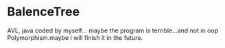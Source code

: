 # BalenceTree
AVL, java coded by myself... maybe the program is terrible...and not in oop Polymorphism.maybe i will finish it in the future.
